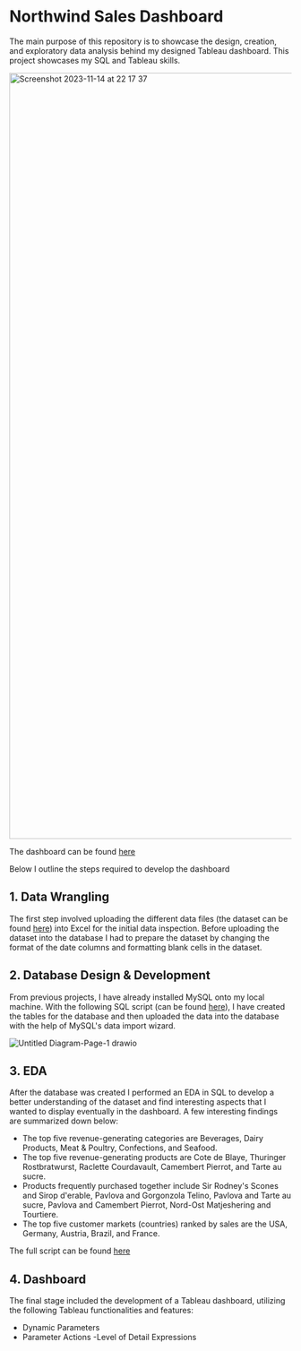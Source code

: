 # Northwind Sales Dashboard

The main purpose of this repository is to showcase the design, creation, and exploratory data analysis behind my designed Tableau dashboard. This project showcases my SQL and Tableau skills.

<img width="1368" alt="Screenshot 2023-11-14 at 22 17 37" src="https://github.com/nielsxklesper/Northwind_Sales_Dashboard/assets/150530277/001e21d7-a94d-4e7d-bac1-8b3db11100ee">

The dashboard can be found [here](https://public.tableau.com/app/profile/niels.klesper/viz/NorthwindSalesDashboard_16999993391500/Dashboard1) 

Below I outline the steps required to develop the dashboard

## 1. Data Wrangling

The first step involved uploading the different data files (the dataset can be found [here](https://mavenanalytics.io/challenges/maven-northwind-challenge/24)) into Excel for the initial data inspection. Before uploading the dataset into the database I had to prepare the dataset by changing the format of the date columns and formatting blank cells in the dataset.

## 2. Database Design & Development

From previous projects, I have already installed MySQL onto my local machine. With the following SQL script (can be found [here](https://github.com/nielsxklesper/Northwind_Sales_Dashboard/blob/main/table_creation.sql)), I have created the tables for the database and then uploaded the data into the database with the help of MySQL's data import wizard.


![Untitled Diagram-Page-1 drawio](https://github.com/nielsxklesper/Northwind_Sales_Dashboard/assets/150530277/8208f777-9371-4e83-bbd9-9c23e6928a47)

## 3. EDA

After the database was created I performed an EDA in SQL to develop a better understanding of the dataset and find interesting aspects that I wanted to display eventually in the dashboard. A few interesting findings are summarized down below:

- The top five revenue-generating categories are Beverages, Dairy Products, Meat & Poultry, Confections, and Seafood.
- The top five revenue-generating products are Cote de Blaye, Thuringer Rostbratwurst, Raclette Courdavault, Camembert Pierrot, and Tarte au sucre.
- Products frequently purchased together include Sir Rodney's Scones and Sirop d'erable, Pavlova and Gorgonzola Telino, Pavlova and Tarte au sucre, Pavlova and Camembert Pierrot, Nord-Ost Matjeshering and Tourtiere.
- The top five customer markets (countries) ranked by sales are the USA, Germany, Austria, Brazil, and France.


The full script can be found [here](https://github.com/nielsxklesper/Northwind_Sales_Dashboard/blob/main/EDA.sql)

## 4. Dashboard 

The final stage included the development of a Tableau dashboard, utilizing the following Tableau functionalities and features:

- Dynamic Parameters
- Parameter Actions
 -Level of Detail Expressions
